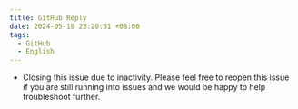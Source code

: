 ```yaml
---
title: GitHub Reply
date: 2024-05-18 23:20:51 +08:00
tags:
  - GitHub
  - English
---
```


- Closing this issue due to inactivity. Please feel free to reopen this issue if you are still running into issues and we would be happy to help troubleshoot further.